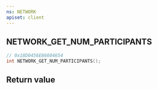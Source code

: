 ```yaml
---
ns: NETWORK
apiset: client
---
```

## NETWORK_GET_NUM_PARTICIPANTS

```c
// 0x18D0456E86604654
int NETWORK_GET_NUM_PARTICIPANTS();
```



## Return value

